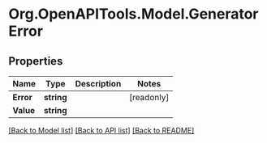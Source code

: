 # Org.OpenAPITools.Model.GeneratorError

## Properties

| Name      | Type       | Description | Notes      |
| --------- | ---------- | ----------- | ---------- |
| **Error** | **string** |             | [readonly] |
| **Value** | **string** |             |

[[Back to Model list]](../README.md#documentation-for-models)
[[Back to API list]](../README.md#documentation-for-api-endpoints)
[[Back to README]](../README.md)
